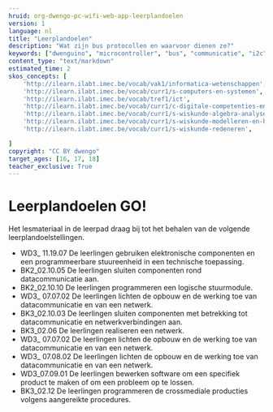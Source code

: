 ```yaml
---
hruid: org-dwengo-pc-wifi-web-app-leerplandoelen
version: 1
language: nl
title: "Leerplandoelen"
description: "Wat zijn bus protocollen en waarvoor dienen ze?"
keywords: ["dwenguino", "microcontroller", "bus", "communicatie", "i2c", "spi", "uart", "can"]
content_type: "text/markdown"
estimated_time: 2
skos_concepts: [
    'http://ilearn.ilabt.imec.be/vocab/vak1/informatica-wetenschappen', 
    'http://ilearn.ilabt.imec.be/vocab/curr1/s-computers-en-systemen',
    'http://ilearn.ilabt.imec.be/vocab/tref1/ict',
    'http://ilearn.ilabt.imec.be/vocab/curr1/c-digitale-competenties-en-mediawijsheid',
    'http://ilearn.ilabt.imec.be/vocab/curr1/s-wiskunde-algebra-analyse',
    'http://ilearn.ilabt.imec.be/vocab/curr1/s-wiskunde-modelleren-en-heuristiek',
    'http://ilearn.ilabt.imec.be/vocab/curr1/s-wiskunde-redeneren',

]
copyright: "CC BY dwengo"
target_ages: [16, 17, 18]
teacher_exclusive: True
---
```


# Leerplandoelen GO!

Het lesmateriaal in de leerpad draag bij tot het behalen van de volgende leerplandoelstellingen.

<ul class="dwengo-content leerplandoelen">
    <li>WD3_ 11.19.07 De leerlingen gebruiken elektronische componenten en een programmeerbare stuureenheid in een technische toepassing.</li>
    <li>BK2_02.10.05 De leerlingen sluiten componenten rond datacommunicatie aan.</li>
    <li>BK2_02.10.10 De leerlingen programmeren een logische stuurmodule.</li>
    <li>WD3_ 07.07.02 De leerlingen lichten de opbouw en de werking toe van datacommunicatie en van een netwerk.</li>
    <li>BK3_02.10.03 De leerlingen sluiten componenten met betrekking tot datacommunicatie en netwerkverbindingen aan.</li>
    <li>BK3_02.06 De leerlingen realiseren een netwerk.</li>
    <li>WD3_ 07.07.02 De leerlingen lichten de opbouw en de werking toe van datacommunicatie en van een netwerk.</li>
    <li>WD3_ 07.08.02 De leerlingen lichten de opbouw en de werking toe van datacommunicatie en van een netwerk.</li>
    <li>WD3_07.09.01 De leerlingen bewerken software om een specifiek product te maken of om een probleem op te lossen.</li>
    <li>BK3_02.12 De leerlingen programmeren de crossmediale producties volgens aangereikte procedures.</li>
</ul>